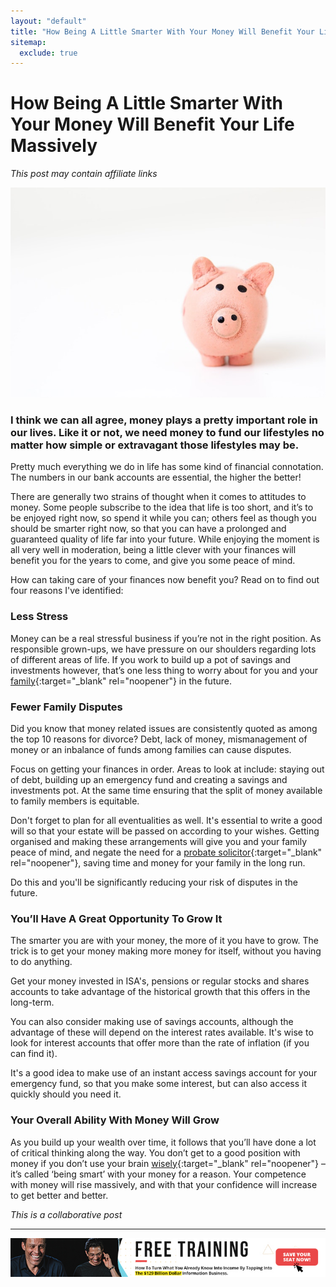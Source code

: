 ```yaml
---
layout: "default"
title: "How Being A Little Smarter With Your Money Will Benefit Your Life Massively"
sitemap:
  exclude: true
---
```


# How Being A Little Smarter With Your Money Will Benefit Your Life Massively
*This post may contain affiliate links*

<center>
    <img src='/i/2019/2019posts/howbeingalittlesmarter.jpg' alt='picture of pig'>
</center>

### I think we can all agree, money plays a pretty important role in our lives. Like it or not, we need money to fund our lifestyles no matter how simple or extravagant those lifestyles may be. 

Pretty much everything we do in life has some kind of financial connotation. The numbers in our bank accounts are essential, the higher the better!

There are generally two strains of thought when it comes to attitudes to money. Some people subscribe to the idea that life is too short, and it’s to be enjoyed right now, so spend it while you can; others feel as though you should be smarter right now, so that you can have a prolonged and guaranteed quality of life far into your future. While enjoying the moment is all very well in moderation, being a little clever with your finances will benefit you for the years to come, and give you some peace of mind. 

How can taking care of your finances now benefit you? Read on to find out four reasons I've identified:

### Less Stress
Money can be a real stressful business if you’re not in the right position. As responsible grown-ups, we have pressure on our shoulders regarding lots of different areas of life. If you work to build up a pot of savings and investments however, that’s one less thing to worry about for you and your [family](https://mydebtdiary.info/how-to-secure-your-familys-financial-future/){:target="_blank" rel="noopener"} in the future.  

### Fewer Family Disputes
Did you know that money related issues are consistently quoted as among the top 10 reasons for divorce? Debt, lack of money, mismanagement of money or an inbalance of funds among families can cause disputes.

Focus on getting your finances in order. Areas to look at include: staying out of debt, building up an emergency fund and creating a savings and investments pot. At the same time ensuring that the split of money available to family members is equitable.

Don't forget to plan for all eventualities as well. It's essential to write a good will so that your estate will be passed on according to your wishes. Getting organised and making these arrangements will give you and your family peace of mind, and negate the need for a [probate solicitor](https://keoghssolicitors.co.uk/services/probate/){:target="_blank" rel="noopener"}, saving time and money for your family in the long run.

Do this and you'll be significantly reducing your risk of disputes in the future.

### You’ll Have A Great Opportunity To Grow It  
The smarter you are with your money, the more of it you have to grow. The trick is to get your money making more money for itself, without you having to do anything.

Get your money invested in ISA's, pensions or regular stocks and shares accounts to take advantage of the historical growth that this offers in the long-term.

You can also consider making use of savings accounts, although the advantage of these will depend on the interest rates available. It's wise to look for interest accounts that offer more than the rate of inflation (if you can find it).

It's a good idea to make use of an instant access savings account for your emergency fund, so that you make some interest, but can also access it quickly should you need it.

### Your Overall Ability With Money Will Grow 
As you build up your wealth over time, it follows that you’ll have done a lot of critical thinking along the way. You don’t get to a good position with money if you don’t use your brain [wisely](https://www.huffpost.com/entry/a-few-ideas-to-improve-money-management_b_9019594){:target="_blank" rel="noopener"} – it’s called ‘being smart’ with your money for a reason. Your competence with money will rise massively, and with that your confidence will increase to get better and better.

*This is a collaborative post*

***

<!-- START ADVERTISER: Free Training for KBB -->
<center>
<a href="https://dgachieve.com/joining?source=ILDKBB&a=1899" target="_blank" rel="noopener"><img src='/aff/kbb/free-training-728x90.jpg' alt='Sign up for free training with Tony Robbins and Dean Graziosi' /></a>
</center>
<!-- END ADVERTISER: Free Training for KBB -->













